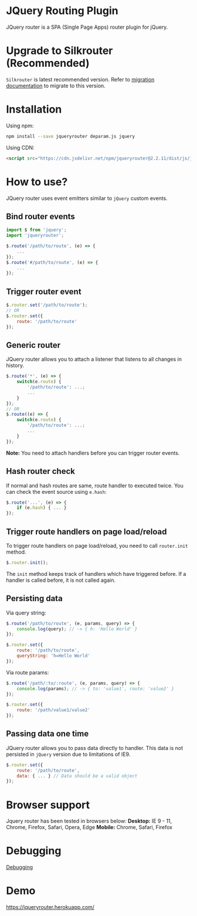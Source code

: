 # JQuery Routing Plugin
JQuery router is a SPA (Single Page Apps) router plugin for jQuery.

# Upgrade to Silkrouter (Recommended)
``Silkrouter`` is latest recommended version. Refer to <a href="https://github.com/scssyworks/silkrouter/blob/feature/ver2/MIGRATION.md">migration documentation</a> to migrate to this version.

# Installation

Using npm:

```sh
npm install --save jqueryrouter deparam.js jquery
```

Using CDN:

```html
<script src="https://cdn.jsdelivr.net/npm/jqueryrouter@2.2.11/dist/js/jquery.router.min.js"></script>
```

# How to use?
JQuery router uses event emitters similar to ``jQuery`` custom events.

## Bind router events

```js
import $ from 'jquery';
import 'jqueryrouter';

$.route('/path/to/route', (e) => {
    ...
});
$.route('#/path/to/route', (e) => {
    ...
});
```

## Trigger router event

```js
$.router.set('/path/to/route');
// OR
$.router.set({
    route: '/path/to/route'
});
```

## Generic router

JQuery router allows you to attach a listener that listens to all changes in history.

```js
$.route('*', (e) => {
    switch(e.route) {
        '/path/to/route': ...;
        ...
    }
});
// OR
$.route((e) => {
    switch(e.route) {
        '/path/to/route': ...;
        ...
    }
});
```

<b>Note:</b> You need to attach handlers before you can trigger router events.

## Hash router check
If normal and hash routes are same, route handler to executed twice. You can check the event source using ``e.hash``:

```js
$.route('...', (e) => {
    if (e.hash) { ... }
});
```

## Trigger route handlers on page load/reload
To trigger route handlers on page load/reload, you need to call ``router.init`` method.

```js
$.router.init();
```

The ``init`` method keeps track of handlers which have triggered before. If a handler is called before, it is not called again.

## Persisting data

Via query string:
```js
$.route('/path/to/route', (e, params, query) => {
    console.log(query); // -> { h: 'Hello World' }
});

$.router.set({
    route: '/path/to/route',
    queryString: 'h=Hello World'
});
```

Via route params:
```js
$.route('/path/:to/:route', (e, params, query) => {
    console.log(params); // -> { to: 'value1', route: 'value2' }
});

$.router.set({
    route: '/path/value1/value2'
});
```

## Passing data one time
JQuery router allows you to pass data directly to handler. This data is not persisted in ``jQuery`` version due to limitations of IE9.

```js
$.router.set({
    route: '/path/to/route',
    data: { ... } // Data should be a valid object
});
```

# Browser support
Jquery router has been tested in browsers below:
<b>Desktop:</b> IE 9 - 11, Chrome, Firefox, Safari, Opera, Edge
<b>Mobile:</b> Chrome, Safari, Firefox

# Debugging
<a href="https://github.com/scssyworks/silkrouter/blob/feature/ver2/DEBUGGING.md">Debugging</a>

# Demo
https://jqueryrouter.herokuapp.com/
